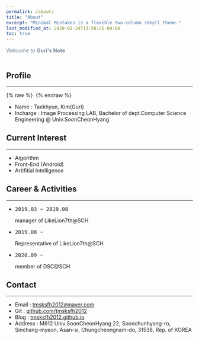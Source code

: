 ```yaml
---
permalink: /about/
title: "About"
excerpt: "Minimal Mistakes is a flexible two-column Jekyll theme."
last_modified_at: 2020-01-24T13:58:25-04:00
toc: true
---
```

<span style="color:lightslategray"> Welcome to **Guri's Note** </span>
<br/><br/>

## Profile
---
{% raw %} <img src="https://ohjinjin.github.io/assets/images/ohjinjin.JPG" alt=""> {% endraw %}

* Name : Taekhyun, Kim(Guri)<br/>
* Incharge : Image Processing LAB, Bachelor of dept.Computer Science Engineering @ Univ.SoonCheonHyang<br/>

## Current Interest
---
* Algorithm<br/>
* Front-End (Android)<br/>
* Artifitial Intelligence<br/>
<!-- * Machine Learning<br/> -->
<!-- * Deep Learning<br/> -->
<!-- * Computer Vision<br/> -->
<!-- * Data Analysis<br/> -->

## Career & Activities
---
* <pre>2019.03 ~ 2019.08</pre> manager of LikeLion7th@SCH<br/>
* <pre>2019.08 ~        </pre> Representative of LikeLion7th@SCH<br/>
* <pre>2020.09 ~        </pre> member of DSC@SCH<br/>

## Contact
---
* Email : tmsksfh2012@naver.com<br/>
* Git : [github.com/tmsksfh2012](github.com/tmsksfh2012)<br/>
* Blog : [tmsksfh2012.github.io](tmsksfh2012.github.io)<br/>
* Address : M612 Univ.SoonCheonHyang 22, Soonchunhyang-ro, Sinchang-myeon, Asan-si, Chungcheongnam-do, 31538, Rep. of KOREA<br/>